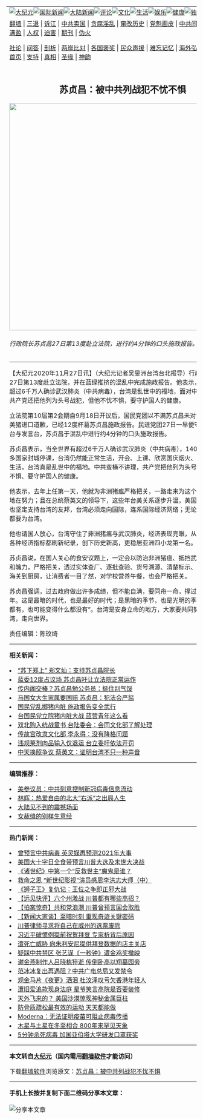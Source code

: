<a name="1" id="1" target="_blank"></a><span id="1"></span>
<table align=center border="0"><tr><td colspan="2" VALIGN=TOP><a href="https://github.com/anzrqf3590/djy/blob/master/gb/nsc413.md#1"><img src="https://raw.githubusercontent.com/anzrqf3590/www/master/t/djy/1.jpg" title="大纪元"></a><a href="https://github.com/anzrqf3590/djy/blob/master/gb/n24hr.md#1"><img src="https://raw.githubusercontent.com/anzrqf3590/www/master/t/djy/3.jpg" title="国际新闻"></a><a href="https://github.com/anzrqf3590/djy/blob/master/gb/nsc413.md#1"><img src="https://raw.githubusercontent.com/anzrqf3590/www/master/t/djy/4.jpg" title="大陆新闻"></a><a href="https://github.com/anzrqf3590/djy/blob/master/gb/news392.md#1"><img src="https://raw.githubusercontent.com/anzrqf3590/www/master/t/djy/5.jpg" title="评论"></a><a href="https://github.com/anzrqf3590/djy/blob/master/gb/news2007.md#1"><img src="https://raw.githubusercontent.com/anzrqf3590/www/master/t/djy/6.jpg" title="文化"></a><a href="https://github.com/anzrqf3590/djy/blob/master/gb/news2008.md#1"><img src="https://raw.githubusercontent.com/anzrqf3590/www/master/t/djy/7.jpg" title="生活"></a><a href="https://github.com/anzrqf3590/djy/blob/master/gb/ncyule.md#1"><img src="https://raw.githubusercontent.com/anzrqf3590/www/master/t/djy/8.jpg" title="娱乐"></a><a href="https://github.com/anzrqf3590/djy/blob/master/gb/nsc1002.md#1"><img src="https://raw.githubusercontent.com/anzrqf3590/www/master/t/djy/9.jpg" title="健康"><a href="https://github.com/anzrqf3590/djy/blob/master/gb/nf6092.md#1"><img src="https://raw.githubusercontent.com/anzrqf3590/www/master/t/djy/10a.jpg" title="独家"></a><a href="https://github.com/anzrqf3590/djy/blob/master/gb/nf4514.md#1"><img src="https://raw.githubusercontent.com/anzrqf3590/www/master/t/djy/12a.jpg" title="头条"></a></td></tr>
<tr><td colspan="2" VALIGN=TOP><a target="_blank" href="https://github.com/anzrqf3590/www/blob/master/README.md?zsrh#1">翻墙</a> | <a target="_blank" href="https://github.com/anzrqf3590/djy/blob/master/gb/nf5657.md#1">三退</a> | <a target="_blank" href="https://github.com/anzrqf3590/djy/blob/master/gb/nf6124.md#1">诉江</a> | <a target="_blank" href="https://github.com/anzrqf3590/djy/blob/master/gb/nf1176117.md#1">中共卖国</a> | <a target="_blank" href="https://github.com/anzrqf3590/djy/blob/master/gb/nf5773.md#1">贪腐淫乱</a> | <a target="_blank" href="https://github.com/anzrqf3590/djy/blob/master/gb/nf1176115.md#1">窜改历史</a> | <a target="_blank" href="https://github.com/anzrqf3590/djy/blob/master/gb/nf1176107.md#1">党魁画皮</a> | <a target="_blank" href="https://github.com/anzrqf3590/djy/blob/master/gb/nf1320400.md#1">中共间谍</a> | <a target="_blank" href="https://github.com/anzrqf3590/djy/blob/master/gb/nf1176114.md#1">破坏传统</a> | <a target="_blank" href="https://github.com/anzrqf3590/ntdtv/blob/master/gb/prog447_1.md#1">恶贯满盈</a> | <a target="_blank" href="https://github.com/anzrqf3590/djy/blob/master/gb/ncid278.md#1">人权</a> | <a target="_blank" href="https://github.com/anzrqf3590/djy/blob/master/gb/nf1176111.md#1">迫害</a> | <a target="_blank" href="https://gitlab.com/szzdlab/mh-qikan/blob/master/README.md#1">期刊</a> | <a target="_blank" href="https://github.com/anzrqf3590/djy/blob/master/gb/nf5562.md#1">伪火</a></p><p><a target="_blank" href="https://github.com/anzrqf3590/djy/blob/master/gb/9p.md#1">社论</a> | <a target="_blank" href="https://github.com/anzrqf3590/djy/blob/master/gb/nf4378.md#1">问答</a> | <a target="_blank" href="https://github.com/anzrqf3590/djy/blob/master/gb/nf5792.md#1">剖析</a> | <a target="_blank" href="https://github.com/anzrqf3590/djy/blob/master/gb/nf5735.md#1">两岸比对</a> | <a target="_blank" href="https://github.com/anzrqf3590/djy/blob/master/gb/nf6119.md#1">各国褒奖</a> | <a target="_blank" href="https://github.com/anzrqf3590/djy/blob/master/gb/nf6120.md#1">民众声援</a> | <a target="_blank" href="https://github.com/anzrqf3590/djy/blob/master/gb/nf1188594.md#1">难忘记忆</a> | <a target="_blank" href="https://github.com/anzrqf3590/djy/blob/master/gb/nf3180.md#1">海外弘传</a> | <a target="_blank" href="https://github.com/anzrqf3590/djy/blob/master/gb/nf5410.md#1">万人上访</a> | <a target="_blank" href="https://github.com/anzrqf3590/www/blob/master/README.md?zsrh#1">平台首页</a> | <a target="_blank" href="https://github.com/anzrqf3590/djy/blob/master/gb/nf4386.md#1">支持</a> | <a target="_blank" href="https://github.com/anzrqf3590/djy/blob/master/gb/nf4389.md#1">真相</a> | <a target="_blank" href="https://github.com/anzrqf3590/djy/blob/master/gb/nf5790.md#1">圣缘</a> | <a target="_blank" href="https://github.com/anzrqf3590/djy/blob/master/gb/nf4786.md#1">神韵</a></td></tr>
<tr><td VALIGN=TOP width="626"><h2 align=center>苏贞昌：被中共列战犯不忧不惧</h2>
<img width="600" src="https://i.epochtimes.com/assets/uploads/2020/11/471481-600x400.jpg" />
<h6>行政院长苏贞昌27日第13度赴立法院，进行约4分钟的口头施政报告。（中央社）
</h6>
<hr>
<p>【大纪元2020年11月27日讯】（大纪元记者吴旻洲台湾台北报导）行政院长<ahref="https://github.com/anzrqf3590/djy/blob/master/gb/tag/%E8%8B%8F%E8%B4%9E%E6%98%8C.md#1">苏贞昌</a>27日第13度赴<ahref="https://github.com/anzrqf3590/djy/blob/master/gb/tag/%E7%AB%8B%E6%B3%95%E9%99%A2.md#1">立法院</a>，并在蓝绿推挤的混乱中完成<ahref="https://github.com/anzrqf3590/djy/blob/master/gb/tag/%E6%96%BD%E6%94%BF%E6%8A%A5%E5%91%8A.md#1">施政报告</a>。他表示，全世界已有超过6千万人确诊武汉肺炎（中共病毒），台湾是乱世中的福地，面对中共无情打压，<ahref="https://github.com/anzrqf3590/djy/blob/master/gb/tag/%E5%85%B1%E4%BA%A7%E5%85%9A.md#1">共产党</a>还把他列为头号战犯，但他不忧不惧，要守护国人的健康。</p>
<p><ahref="https://github.com/anzrqf3590/djy/blob/master/gb/tag/%E7%AB%8B%E6%B3%95%E9%99%A2.md#1">立法院</a>第10届第2会期自9月18日开议后，国民党团以不满<ahref="https://github.com/anzrqf3590/djy/blob/master/gb/tag/%E8%8B%8F%E8%B4%9E%E6%98%8C.md#1">苏贞昌</a>未对含莱克多巴胺美猪进口道歉，已经12度杯葛苏贞昌<ahref="https://github.com/anzrqf3590/djy/blob/master/gb/tag/%E6%96%BD%E6%94%BF%E6%8A%A5%E5%91%8A.md#1">施政报告</a>。民进党团27日一早便守住议场主席台与发言台，苏贞昌于混乱中进行约4分钟的口头施政报告。</p>
<p>苏贞昌表示，当全世界有超过6千万人确诊武汉肺炎（中共病毒），140万人死亡，许多国家封城停课，台湾仍然能正常生活，开会、上课、欣赏国庆烟火、看职棒、正常生活，台湾真是乱世中的福地。中共蛮横不讲理，<ahref="https://github.com/anzrqf3590/djy/blob/master/gb/tag/%E5%85%B1%E4%BA%A7%E5%85%9A.md#1">共产党</a>把他列为头号战犯，他不忧不惧、要守护国人的健康。</p>
<p>他表示，去年上任第一天，他就为非洲猪瘟严格把关，一路走来为这个国家、这块土地在努力；且在总统蔡英文的领导下，这些年台美关系逐步升温，美国是最有力量，也坚定支持台湾的友邦，台湾必须走向国际，连系国际经济网络；无论哪一党执政，都要为台湾。</p>
<p>他也请国人放心，台湾守住了非洲猪瘟与武汉肺炎，经济表现亮眼，从出口到股市，各种经济指标都刷新纪录，创下历史新高，更稳居亚洲四小龙第一名。</p>
<p>苏贞昌说，在国人关心的食安议题上，一定会以防治非洲猪瘟、抵挡武汉肺炎的效力和魄力，严格把关，透过实体查厂、逐批查验、货号溯源、清楚标示、市场稽查，从海关到厨房，让消费者一目了然，对学校营养午餐，也会严格把关。</p>
<p>苏贞昌强调，过去政府做出许多成绩，但不能自满，要同舟一命，撑过这艰苦的一年。这是最暗的时代，也是最好的时代；是黑暗的季节，也是光明的季节，“我们什么都有，也可能变得什么都没有”。台湾是安身立命的地方，大家要共同努力，守住台湾，走向世界。</p>
<p>责任编辑：陈玟绮</p>

<hr>


<strong>相关新闻：</strong>
<li><a href="https://github.com/anzrqf3590/djy/blob/master/gb/20/11/23/n12568901.md#1">“苏下郑上”  郑文灿：支持苏贞昌院长</a></li>
<li><a href="https://github.com/anzrqf3590/djy/blob/master/gb/20/11/24/n12570794.md#1">蓝委12度占议场 苏贞昌吁让立法院正常运作</a></li>
<li><a href="https://github.com/anzrqf3590/djy/blob/master/gb/20/11/24/n12572129.md#1">传内阁交棒？苏贞昌勉公务员：挺住别气馁</a></li>
<li><a href="https://github.com/anzrqf3590/djy/blob/master/gb/20/11/24/n12572131.md#1">马国女大生家属要国赔 苏贞昌：犯法会严惩</a></li>
<li><a href="https://github.com/anzrqf3590/djy/blob/master/gb/20/11/27/n12579592.md#1">国民党乱掷猪内脏 施政报告变全武行</a></li>
<li><a href="https://github.com/anzrqf3590/djy/blob/master/gb/20/11/27/n12579653.md#1">台国民党立院猪内脏大战 蓝营青年这么看</a></li>
<li><a href="https://github.com/anzrqf3590/djy/blob/master/gb/20/11/27/n12579655.md#1">双北购入统战童书 台陆委会：会同文化部了解处理</a></li>
<li><a href="https://github.com/anzrqf3590/djy/blob/master/gb/20/11/27/n12579542.md#1">传故宫改隶文化部 李永得：没有降格问题</a></li>
<li><a href="https://github.com/anzrqf3590/djy/blob/master/gb/20/11/26/n12577157.md#1">违规莱剂肉品输入仅退运 台立委吁依法开罚</a></li>
<li><a href="https://github.com/anzrqf3590/djy/blob/master/gb/20/11/25/n12574554.md#1">中天换照争议 蔡英文：证明台湾不只一种声音</a></li>
<hr>


<strong>编辑推荐：</strong>
<li><a href="https://github.com/onzhi266/djy/blob/master/gb/20/2/22/n11887949.md#1">美参议员：中共刻意控制新冠病毒信息流动</a></li>
<li><a href="https://github.com/tsiac2612/djy/blob/master/gb/18/4/10/n10291663.md#1" target="_blank">林辉：热爱自由的北大“右派”之出局人生</a></li><li><a href="https://github.com/anzrqf3590/djy/blob/master/gb/13/11/27/n4020290.md?dfh#1" target="_blank">大陆见不到的震撼场面</a></li><li><a href="https://github.com/tsiac2612/djy/blob/master/gb/19/5/26/n11280714.md#1" target="_blank">女裁缝的别样生意经</a></li>
<hr>

<strong>热门新闻：</strong>
<li><a href="https://github.com/anzrqf3590/djy/blob/master/gb/20/11/22/n12567180.md#1">曾预言中共病毒 英灵媒再预测2021年大事</a></li>
<li><a href="https://github.com/anzrqf3590/djy/blob/master/gb/20/11/16/n12553592.md#1">美国大十字日全食带预言川普大选及末世大决战</a></li>
<li><a href="https://github.com/anzrqf3590/djy/blob/master/gb/20/11/20/n12563807.md#1">《诸世纪》中第一个“反救世主”魔鬼是谁？</a></li>
<li><a href="https://github.com/anzrqf3590/djy/blob/master/gb/20/11/25/n12575381.md#1">救命之恩 “新世纪影视”演员感恩李洪志大师（中）</a></li>
<li><a href="https://github.com/anzrqf3590/djy/blob/master/gb/20/11/20/n12564664.md#1">《狮子王》复仇记：王位之争即正邪大战</a></li>
<li><a href="https://github.com/anzrqf3590/djy/blob/master/gb/20/11/25/n12575736.md#1">【远见快评】六个州激战 川普都有哪些高招？</a></li>
<li><a href="https://github.com/anzrqf3590/djy/blob/master/gb/20/11/26/n12576193.md#1">【拍案惊奇】共和党浪潮 川普曾预言国会取胜</a></li>
<li><a href="https://github.com/anzrqf3590/djy/blob/master/gb/20/11/26/n12577367.md#1">【新闻大家谈】至暗时刻 重现奇迹关键密码</a></li>
<li><a href="https://github.com/anzrqf3590/djy/blob/master/gb/20/11/25/n12573298.md#1">川普律师寻求将自己在威州的选票废除</a></li>
<li><a href="https://github.com/anzrqf3590/djy/blob/master/gb/20/11/25/n12574897.md#1">习近平破惯例提前祝贺拜登 专家析背后原因</a></li>
<li><a href="https://github.com/anzrqf3590/djy/blob/master/gb/20/11/25/n12575706.md#1">遭死亡威胁 向朱利安尼提供拜登数据的店主关店</a></li>
<li><a href="https://github.com/anzrqf3590/djy/blob/master/gb/20/11/24/n12572570.md#1">疑踩中共禁区 张艺谋《一秒钟》遭金鸡奖撤映</a></li>
<li><a href="https://github.com/anzrqf3590/djy/blob/master/gb/20/11/26/n12577188.md#1">谢金燕制作人吕晓栋猝逝 传倒卧高以翔墓园旁</a></li>
<li><a href="https://github.com/anzrqf3590/djy/blob/master/gb/20/11/26/n12578100.md#1">范冰冰复出再遇阻？中共广电总局又发禁令</a></li>
<li><a href="https://github.com/anzrqf3590/djy/blob/master/gb/20/11/24/n12572786.md#1">观金马片《夜更》洒泪 杜汶泽叹亏欠香港年轻人</a></li>
<li><a href="https://github.com/anzrqf3590/djy/blob/master/gb/20/11/25/n12575491.md#1">遭旧爱追款现身法庭 星爷笑言高院是否要装修</a></li>
<li><a href="https://github.com/anzrqf3590/djy/blob/master/gb/20/11/25/n12574162.md#1">天外飞来的？ 美国沙漠惊现神秘金属巨柱</a></li>
<li><a href="https://github.com/anzrqf3590/djy/blob/master/gb/20/11/24/n12572798.md#1">防骨质疏松最有效的运动 天天都能做</a></li>
<li><a href="https://github.com/anzrqf3590/djy/blob/master/gb/20/11/24/n12572434.md#1">Moderna：无法证明疫苗可阻止病毒传播</a></li>
<li><a href="https://github.com/anzrqf3590/djy/blob/master/gb/20/11/26/n12576644.md#1">木星与土星在冬至相合 800年来罕见天象</a></li>
<li><a href="https://github.com/anzrqf3590/djy/blob/master/gb/20/11/25/n12572908.md#1">5分钟杀死病毒 加国亚伯塔大学研发口罩获奖</a></li>
<hr>

<strong>本文转自<a href="https://www.epochtimes.com">大纪元</a>（国内需用<a href="https://github.com/anzrqf3590/www/blob/master/README.md#8">翻墙软件</a>才能访问）</strong><p>下载<a href="https://github.com/anzrqf3590/www/blob/master/README.md#8">翻墙软件</a>浏览原文：<a href="https://www.epochtimes.com/gb/20/11/27/n12579609.htm">苏贞昌：被中共列战犯不忧不惧</a></p><hr>

<strong>手机上长按并复制下面二维码分享本文章：</strong><br><br><img src="https://chart.apis.google.com/chart?cht=qr&chs=240x240&choe=UTF-8&chld=M|2&chl=https://github.com/anzrqf3590/djy/blob/master/gb/20/11/27/n12579609.md%231" title="分享本文章"></td><td VALIGN=TOP><a href="https://github.com/anzrqf3590/djy/blob/master/gb/16/1/21/n4622075.md?dfh#1" target="_blank"><img src="https://raw.githubusercontent.com/anzrqf3590/djy/master/gb/300/wei-f1.jpg" title="中共的伪火骗局"  alt="中共的伪火骗局"></a><br><a href="https://github.com/anzrqf3590/www/blob/master/README.md?dfh#9" target="_blank"><img src="https://raw.githubusercontent.com/anzrqf3590/djy/master/gb/300/yong-h.jpg" title="永恒的见证"  alt="永恒的见证"></a><br><a href="https://github.com/anzrqf3590/djy/blob/master/gb/13/9/29/n3974789.md?dfh#1" target="_blank"><img src="https://raw.githubusercontent.com/anzrqf3590/djy/master/gb/300/shang-lnz.jpg" title="善良女子被中共投男牢"  alt="善良女子被中共投男牢"></a><br><a href="https://github.com/anzrqf3590/djy/blob/master/gb/16/3/16/n4663449.md?dfh#1" target="_blank"><img src="https://raw.githubusercontent.com/anzrqf3590/djy/master/gb/300/huo-z3.jpg" title="警卫目击活摘器官"  alt="警卫目击活摘器官"></a><br><a href="https://github.com/anzrqf3590/djy/blob/master/gb/16/8/7/n8177641.md?dfh#1" target="_blank"><img src="https://raw.githubusercontent.com/anzrqf3590/djy/master/gb/300/huo-z4.jpg" title="证人描述活摘恐怖"  alt="证人描述活摘恐怖"></a><br><a href="https://github.com/anzrqf3590/djy/blob/master/gb/10/4/19/n2881569.md?dfh#1" target="_blank"><img src="https://raw.githubusercontent.com/anzrqf3590/djy/master/gb/300/huo-z1.jpg" title="揭开活摘器官黑幕"  alt="揭开活摘器官黑幕"></a><br><a href="https://github.com/anzrqf3590/djy/blob/master/gb/10/11/7/n3077476.md?dfh#1" target="_blank"><img src="https://raw.githubusercontent.com/anzrqf3590/djy/master/gb/300/ma-ks.jpg" title="马克思的成魔之路"  alt="马克思的成魔之路"></a><br><a href="https://github.com/anzrqf3590/djy/blob/master/gb/14/6/9/n4173977.md?dfh#1" target="_blank"><img src="https://raw.githubusercontent.com/anzrqf3590/djy/master/gb/300/chang-zs.jpg" title="藏字石 蕴天机"  alt="藏字石 蕴天机"></a><br><a href="https://github.com/anzrqf3590/djy/blob/master/gb/18/5/10/n10381511.md?dfh#1" target="_blank"><img src="https://raw.githubusercontent.com/anzrqf3590/djy/master/gb/300/st1.jpg" title="关注3亿人三退"  alt="关注3亿人三退"></a><br><a href="https://github.com/anzrqf3590/djy/blob/master/gb/18/3/21/n10237682.md?dfh#1" target="_blank"><img src="https://raw.githubusercontent.com/anzrqf3590/djy/master/gb/300/jie-t.jpg" title="解体中共复兴中华"  alt="解体中共复兴中华"></a><br><a href="https://github.com/anzrqf3590/djy/blob/master/gb/9/2/9/n2422991.md?dfh#1" target="_blank"><img src="https://raw.githubusercontent.com/anzrqf3590/djy/master/gb/300/gao-zs.jpg" title="中共迫害良心律师"  alt="中共迫害良心律师"></a><br><a href="https://github.com/anzrqf3590/djy/blob/master/gb/18/12/9/n10900044.md?dfh#1" target="_blank"><img src="https://raw.githubusercontent.com/anzrqf3590/djy/master/gb/300/sj1.jpg" title="303万人举报江泽民"  alt="303万人举报江泽民"></a><br><a href="https://github.com/anzrqf3590/djy/blob/master/gb/18/8/28/n10672014.md?dfh#1" target="_blank"><img src="https://raw.githubusercontent.com/anzrqf3590/djy/master/gb/300/sj2.jpg" title="这些官员为何起诉江泽民"  alt="这些官员为何起诉江泽民"></a><br><a href="https://github.com/anzrqf3590/djy/blob/master/gb/8/12/18/n2367165.md?dfh#1" target="_blank"><img src="https://raw.githubusercontent.com/anzrqf3590/djy/master/gb/300/liangan.jpg" title="海峡两岸的强烈对比"  alt="海峡两岸的强烈对比"></a><br><a href="https://github.com/anzrqf3590/djy/blob/master/gb/15/12/10/n4593139.md?dfh#1" target="_blank"><img src="https://raw.githubusercontent.com/anzrqf3590/djy/master/gb/300/jia-ndzl.jpg" title="加拿大总理的贺信"  alt="加拿大总理的贺信"></a><br><a href="https://github.com/anzrqf3590/djy/blob/master/gb/11/6/17/n3289382.md?dfh#1" target="_blank"><img src="https://raw.githubusercontent.com/anzrqf3590/djy/master/gb/300/xiao-wd.jpg" title="探寻真相兼听则明"  alt="探寻真相兼听则明"></a><br><a href="https://github.com/anzrqf3590/djy/blob/master/gb/18/10/27/n10812623.md?dfh#1" target="_blank"><img src="https://raw.githubusercontent.com/anzrqf3590/djy/master/gb/300/yindu.jpg" title="印度媒体报道东方"  alt="印度媒体报道东方"></a><br><a href="https://github.com/anzrqf3590/djy/blob/master/gb/18/6/9/n10469652.md?dfh#1" target="_blank"><img src="https://raw.githubusercontent.com/anzrqf3590/djy/master/gb/300/xie-j.jpg" title="不一样的海外校园"  alt="不一样的海外校园"></a><br><a href="https://github.com/anzrqf3590/djy/blob/master/gb/7/4/5/n1669415.md?dfh#1" target="_blank"><img src="https://raw.githubusercontent.com/anzrqf3590/djy/master/gb/300/li-up.jpg" title="从大师到徒弟的传奇"  alt="从大师到徒弟的传奇"></a><br><a href="https://github.com/anzrqf3590/djy/blob/master/gb/17/5/26/n9191512.md?dfh#1" target="_blank"><img src="https://raw.githubusercontent.com/anzrqf3590/djy/master/gb/300/zfl2.jpg" title="亿万人与东方一本奇书"  alt="亿万人与东方一本奇书"></a><br><a href="https://github.com/anzrqf3590/djy/blob/master/gb/13/11/27/n4020290.md?dfh#1" target="_blank"><img src="https://raw.githubusercontent.com/anzrqf3590/djy/master/gb/300/zhen-h.jpg" title="大陆见不到的震撼场面"  alt="大陆见不到的震撼场面"></a><br><a href="https://github.com/anzrqf3590/djy/blob/master/gb/15/7/17/n4482910.md?dfh#1" target="_blank"><img src="https://raw.githubusercontent.com/anzrqf3590/djy/master/gb/300/dalu-sk.jpg" title="人心向善 大陆当初盛况"  alt="人心向善 大陆当初盛况"></a><br><a href="https://github.com/anzrqf3590/djy/blob/master/gb/19/1/5/n10955468.md?dfh#1" target="_blank"><img src="https://raw.githubusercontent.com/anzrqf3590/djy/master/gb/300/zfl1.jpg" title="追寻真理 这书讲什么"  alt="追寻真理 这书讲什么"></a><br><a href="https://github.com/anzrqf3590/www/blob/master/README.md?dfh#1" target="_blank"><img src="https://raw.githubusercontent.com/anzrqf3590/djy/master/gb/300/fq1.jpg" title="下载免费翻墙软件"  alt="下载免费翻墙软件"></a><br></td></tr></table>
